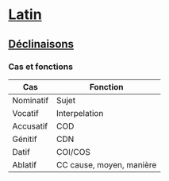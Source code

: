# [Latin](../../)
## [Déclinaisons](../)
### Cas et fonctions

| Cas       | Fonction                 |
| --------- | ------------------------ |
| Nominatif | Sujet                    |
| Vocatif   | Interpelation            |
| Accusatif | COD                      |
| Génitif   | CDN                      |
| Datif     | COI/COS                  |
| Ablatif   | CC cause, moyen, manière |